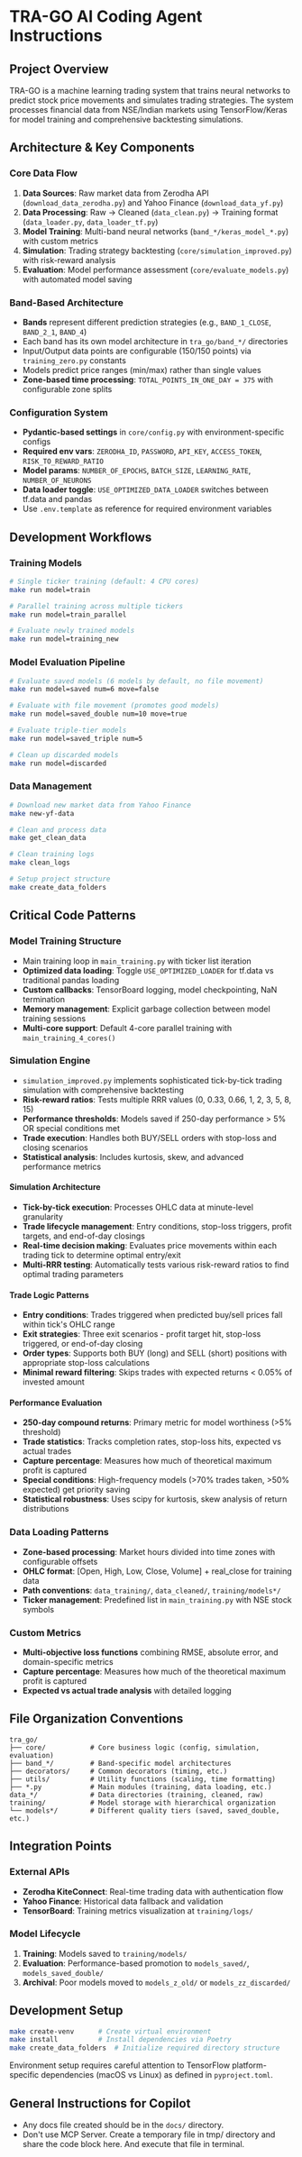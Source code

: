 # TRA-GO AI Coding Agent Instructions

## Project Overview

TRA-GO is a machine learning trading system that trains neural networks to predict stock price movements and simulates trading strategies. The system processes financial data from NSE/Indian markets using TensorFlow/Keras for model training and comprehensive backtesting simulations.

## Architecture & Key Components

### Core Data Flow

1. **Data Sources**: Raw market data from Zerodha API (`download_data_zerodha.py`) and Yahoo Finance (`download_data_yf.py`)
2. **Data Processing**: Raw → Cleaned (`data_clean.py`) → Training format (`data_loader.py`, `data_loader_tf.py`)
3. **Model Training**: Multi-band neural networks (`band_*/keras_model_*.py`) with custom metrics
4. **Simulation**: Trading strategy backtesting (`core/simulation_improved.py`) with risk-reward analysis
5. **Evaluation**: Model performance assessment (`core/evaluate_models.py`) with automated model saving

### Band-Based Architecture

- **Bands** represent different prediction strategies (e.g., `BAND_1_CLOSE`, `BAND_2_1`, `BAND_4`)
- Each band has its own model architecture in `tra_go/band_*/` directories
- Input/Output data points are configurable (150/150 points) via `training_zero.py` constants
- Models predict price ranges (min/max) rather than single values
- **Zone-based time processing**: `TOTAL_POINTS_IN_ONE_DAY = 375` with configurable zone splits

### Configuration System

- **Pydantic-based settings** in `core/config.py` with environment-specific configs
- **Required env vars**: `ZERODHA_ID`, `PASSWORD`, `API_KEY`, `ACCESS_TOKEN`, `RISK_TO_REWARD_RATIO`
- **Model params**: `NUMBER_OF_EPOCHS`, `BATCH_SIZE`, `LEARNING_RATE`, `NUMBER_OF_NEURONS`
- **Data loader toggle**: `USE_OPTIMIZED_DATA_LOADER` switches between tf.data and pandas
- Use `.env.template` as reference for required environment variables

## Development Workflows

### Training Models

```bash
# Single ticker training (default: 4 CPU cores)
make run model=train

# Parallel training across multiple tickers
make run model=train_parallel

# Evaluate newly trained models
make run model=training_new
```

### Model Evaluation Pipeline

```bash
# Evaluate saved models (6 models by default, no file movement)
make run model=saved num=6 move=false

# Evaluate with file movement (promotes good models)
make run model=saved_double num=10 move=true

# Evaluate triple-tier models
make run model=saved_triple num=5

# Clean up discarded models
make run model=discarded
```

### Data Management

```bash
# Download new market data from Yahoo Finance
make new-yf-data

# Clean and process data
make get_clean_data

# Clean training logs
make clean_logs

# Setup project structure
make create_data_folders
```

## Critical Code Patterns

### Model Training Structure

- Main training loop in `main_training.py` with ticker list iteration
- **Optimized data loading**: Toggle `USE_OPTIMIZED_LOADER` for tf.data vs traditional pandas loading
- **Custom callbacks**: TensorBoard logging, model checkpointing, NaN termination
- **Memory management**: Explicit garbage collection between model training sessions
- **Multi-core support**: Default 4-core parallel training with `main_training_4_cores()`

### Simulation Engine

- `simulation_improved.py` implements sophisticated tick-by-tick trading simulation with comprehensive backtesting
- **Risk-reward ratios**: Tests multiple RRR values (0, 0.33, 0.66, 1, 2, 3, 5, 8, 15)
- **Performance thresholds**: Models saved if 250-day performance > 5% OR special conditions met
- **Trade execution**: Handles both BUY/SELL orders with stop-loss and closing scenarios
- **Statistical analysis**: Includes kurtosis, skew, and advanced performance metrics

#### Simulation Architecture

- **Tick-by-tick execution**: Processes OHLC data at minute-level granularity
- **Trade lifecycle management**: Entry conditions, stop-loss triggers, profit targets, and end-of-day closings
- **Real-time decision making**: Evaluates price movements within each trading tick to determine optimal entry/exit
- **Multi-RRR testing**: Automatically tests various risk-reward ratios to find optimal trading parameters

#### Trade Logic Patterns

- **Entry conditions**: Trades triggered when predicted buy/sell prices fall within tick's OHLC range
- **Exit strategies**: Three exit scenarios - profit target hit, stop-loss triggered, or end-of-day closing
- **Order types**: Supports both BUY (long) and SELL (short) positions with appropriate stop-loss calculations
- **Minimal reward filtering**: Skips trades with expected returns < 0.05% of invested amount

#### Performance Evaluation

- **250-day compound returns**: Primary metric for model worthiness (>5% threshold)
- **Trade statistics**: Tracks completion rates, stop-loss hits, expected vs actual trades
- **Capture percentage**: Measures how much of theoretical maximum profit is captured
- **Special conditions**: High-frequency models (>70% trades taken, >50% expected) get priority saving
- **Statistical robustness**: Uses scipy for kurtosis, skew analysis of return distributions

### Data Loading Patterns

- **Zone-based processing**: Market hours divided into time zones with configurable offsets
- **OHLC format**: [Open, High, Low, Close, Volume] + real_close for training data
- **Path conventions**: `data_training/`, `data_cleaned/`, `training/models*/`
- **Ticker management**: Predefined list in `main_training.py` with NSE stock symbols

### Custom Metrics

- **Multi-objective loss functions** combining RMSE, absolute error, and domain-specific metrics
- **Capture percentage**: Measures how much of the theoretical maximum profit is captured
- **Expected vs actual trade analysis** with detailed logging

## File Organization Conventions

```text
tra_go/
├── core/           # Core business logic (config, simulation, evaluation)
├── band_*/         # Band-specific model architectures
├── decorators/     # Common decorators (timing, etc.)
├── utils/          # Utility functions (scaling, time formatting)
├── *.py            # Main modules (training, data loading, etc.)
data_*/             # Data directories (training, cleaned, raw)
training/           # Model storage with hierarchical organization
└── models*/        # Different quality tiers (saved, saved_double, etc.)
```

## Integration Points

### External APIs

- **Zerodha KiteConnect**: Real-time trading data with authentication flow
- **Yahoo Finance**: Historical data fallback and validation
- **TensorBoard**: Training metrics visualization at `training/logs/`

### Model Lifecycle

1. **Training**: Models saved to `training/models/`
2. **Evaluation**: Performance-based promotion to `models_saved/`, `models_saved_double/`
3. **Archival**: Poor models moved to `models_z_old/` or `models_zz_discarded/`

## Development Setup

```bash
make create-venv      # Create virtual environment
make install          # Install dependencies via Poetry
make create_data_folders  # Initialize required directory structure
```

Environment setup requires careful attention to TensorFlow platform-specific dependencies (macOS vs Linux) as defined in `pyproject.toml`.

## General Instructions for Copilot

- Any docs file created should be in the `docs/` directory.
- Don't use MCP Server. Create a temporary file in tmp/ directory and share the code block here. And execute that file in terminal.
